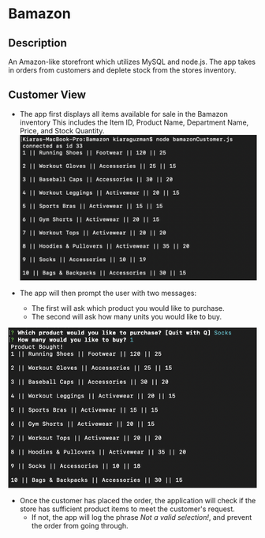 # Bamazon

## Description
An Amazon-like storefront which utilizes MySQL and node.js. The app takes in orders from customers and deplete stock from the stores inventory.

## Customer View
* The app first displays all items available for sale in the Bamazon inventory This includes the Item ID, Product Name, Department Name, Price, and Stock Quantity.
![](https://github.com/kiarakg/bamazon/blob/master/screenshots/BamazonInventory.png?raw=true)

* The app will then prompt the user with two messages:
  * The first will ask which product you would like to purchase.
  * The second will ask how many units you would like to buy.
  
![](https://github.com/kiarakg/bamazon/blob/master/screenshots/Bamazon.png?raw=true)

* Once the customer has placed the order, the application will check if the store has sufficient product items to meet the customer's request.
  * If not, the app will log the phrase *Not a valid selection!*, and prevent the order from going through.
